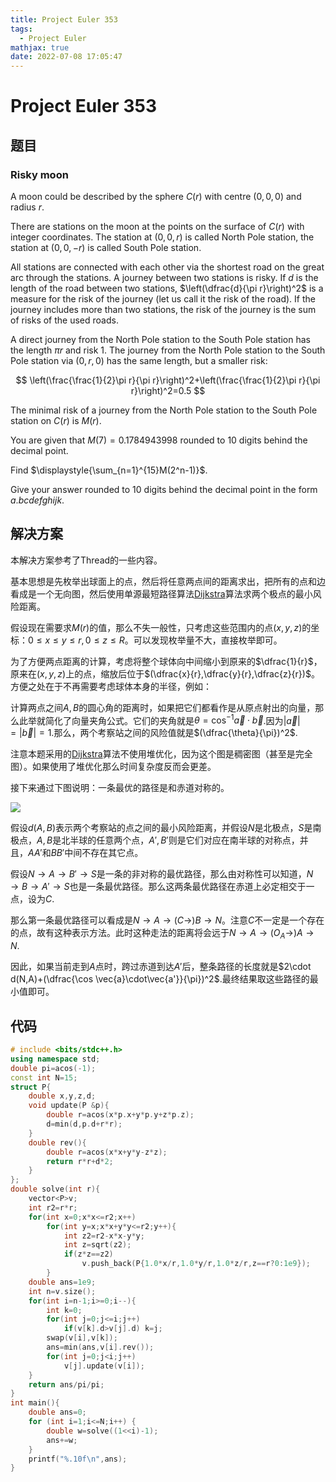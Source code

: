 ```yaml
---
title: Project Euler 353
tags:
  - Project Euler
mathjax: true
date: 2022-07-08 17:05:47
---
```


<escape><!-- more --></escape>

# Project Euler 353

## 题目

### Risky moon

A moon could be described by the sphere $C(r)$ with centre $(0,0,0)$ and radius $r$.

There are stations on the moon at the points on the surface of $C(r)$ with integer coordinates. The station at $(0,0,r)$ is called North Pole station, the station at $(0,0,-r)$ is called South Pole station.

All stations are connected with each other via the shortest road on the great arc through the stations. A journey between two stations is risky. If $d$ is the length of the road between two stations, $\left(\dfrac{d}{\pi r}\right)^2$ is a measure for the risk of the journey (let us call it the risk of the road). If the journey includes more than two stations, the risk of the journey is the sum of risks of the used roads.

A direct journey from  the North Pole station to the South Pole station has the length $\pi r$ and risk 1. The journey from the North Pole station to the South Pole station via $(0,r,0)$ has the same length, but a smaller risk:

$$
\left(\frac{\frac{1}{2}\pi r}{\pi r}\right)^2+\left(\frac{\frac{1}{2}\pi r}{\pi r}\right)^2=0.5
$$

The minimal risk of a journey from the North Pole station to the South Pole station on $C(r)$ is $M(r)$.

You are given that $M(7)=0.1784943998$  rounded to 10 digits behind the decimal point.

Find $\displaystyle{\sum_{n=1}^{15}M(2^n-1)}$.

Give your answer rounded to $10$ digits behind the decimal point in the form $a.bcdefghijk$.

## 解决方案

本解决方案参考了Thread的一些内容。

基本思想是先枚举出球面上的点，然后将任意两点间的距离求出，把所有的点和边看成是一个无向图，然后使用单源最短路径算法[Dijkstra](https://en.wikipedia.org/wiki/Dijkstra%27s_algorithm)算法求两个极点的最小风险距离。

假设现在需要求$M(r)$的值，那么不失一般性，只考虑这些范围内的点$(x,y,z)$的坐标：$0\le x\le y\le r,0\le z\le R$。可以发现枚举量不大，直接枚举即可。

为了方便两点距离的计算，考虑将整个球体向中间缩小到原来的$\dfrac{1}{r}$，原来在$(x,y,z)$上的点，缩放后位于$(\dfrac{x}{r},\dfrac{y}{r},\dfrac{z}{r})$。方便之处在于不再需要考虑球体本身的半径，例如：

计算两点之间$A,B$的圆心角的距离时，如果把它们都看作是从原点射出的向量，那么此举就简化了向量夹角公式。它们的夹角就是$\theta=\cos^{-1}\vec{a}\cdot\vec{b}$.因为$|\vec{a}|=|\vec{b}|=1$.那么，两个考察站之间的风险值就是$(\dfrac{\theta}{\pi})^2$.

注意本题采用的[Dijkstra](https://en.wikipedia.org/wiki/Dijkstra%27s_algorithm)算法不使用堆优化，因为这个图是稠密图（甚至是完全图）。如果使用了堆优化那么时间复杂度反而会更差。

接下来通过下图说明：一条最优的路径是和赤道对称的。

![](../images/p353-1.png)

假设$d(A,B)$表示两个考察站的点之间的最小风险距离，并假设$N$是北极点，$S$是南极点，$A,B$是北半球的任意两个点，$A',B'$则是它们对应在南半球的对称点，并且，$AA'$和$BB'$中间不存在其它点。

假设$N\rightarrow A\rightarrow B'\rightarrow S$是一条的非对称的最优路径，那么由对称性可以知道，$N\rightarrow B\rightarrow A'\rightarrow S$也是一条最优路径。那么这两条最优路径在赤道上必定相交于一点，设为$C$.

那么第一条最优路径可以看成是$N\rightarrow A\rightarrow (C\rightarrow) B \rightarrow N$。注意$C$不一定是一个存在的点，故有这种表示方法。此时这种走法的距离将会远于$N\rightarrow A\rightarrow (O_A\rightarrow ) A\rightarrow N$.

因此，如果当前走到$A$点时，跨过赤道到达$A'$后，整条路径的长度就是$2\cdot d(N,A)+(\dfrac{\cos \vec{a}\cdot\vec{a'}}{\pi})^2$.最终结果取这些路径的最小值即可。

## 代码

```C++
# include <bits/stdc++.h>
using namespace std;
double pi=acos(-1);
const int N=15;
struct P{
    double x,y,z,d;
    void update(P &p){
        double r=acos(x*p.x+y*p.y+z*p.z);
        d=min(d,p.d+r*r);
    }
    double rev(){
        double r=acos(x*x+y*y-z*z);
        return r*r+d*2;
    }
};
double solve(int r){
    vector<P>v;
    int r2=r*r;
    for(int x=0;x*x<=r2;x++)
        for(int y=x;x*x+y*y<=r2;y++){
            int z2=r2-x*x-y*y;
            int z=sqrt(z2);
            if(z*z==z2)
                v.push_back(P{1.0*x/r,1.0*y/r,1.0*z/r,z==r?0:1e9});
        }
    double ans=1e9;
    int n=v.size();
    for(int i=n-1;i>=0;i--){
        int k=0;
        for(int j=0;j<=i;j++)
            if(v[k].d>v[j].d) k=j;
        swap(v[i],v[k]);
        ans=min(ans,v[i].rev());
        for(int j=0;j<i;j++)
            v[j].update(v[i]);
    }
    return ans/pi/pi;
}
int main(){
    double ans=0;
    for (int i=1;i<=N;i++) {
        double w=solve((1<<i)-1);
        ans+=w;
    }
    printf("%.10f\n",ans);
}

```
